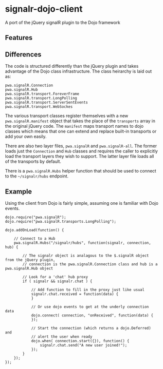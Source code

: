 signalr-dojo-client
===================

A port of the jQuery signalR plugin to the Dojo framework

Features
--------

Differences
-----------

The code is structured differently than the jQuery plugin and takes advantage of the Dojo class infrastructure. The 
class heirarchy is laid out as:

    pwa.signalR.Connection
    pwa.signalR.Hub
    pwa.signalR.transport.ForeverFrame
    pwa.signalR.transport.LongPolling
    pwa.signalR.transport.ServerSentEvents
    pwa.signalR.transport.WebSockes
    
The various transport classes register themselves with a new `pwa.signalR.manifest` object that takes the place
of the `transports` array in the original jQuery code.  The `manifest` maps transport names to dojo classes
which means that one can extend and replace built-in transports or add your own easily.

There are also two layer files, `pwa.signalR` and `pwa.signalR-all`.  The former loads just the `Connection` and
`Hub` classes and requires the caller to explicitly load the transport layers they wish to support.  The latter
layer file loads all of the transports by default.

There is a `pwa.signalR.Hubs` helper function that should be used to connect to the `~/signalr/hubs` endpoint.

Example
-------

Using the client from Dojo is fairly simple, assuming one is familiar with Dojo events.

    dojo.require("pwa.signalR");
    dojo.require("pwa.signalR.transports.LongPolling");

    dojo.addOnLoad(function() {
        
        // Connect to a Hub
        pwa.signalR.Hubs("/signalr/hubs", function(signalr, connection, hub) {
        
            // The signalr object is analagous to the $.signalR object from the jQuery plugin,
            // connection is the pwa.signalR.Connection class and hub is a pwa.signalR.Hub object
            
            // Look for a 'chat' hub proxy
            if ( signalr && signalr.chat ) {
                
                // Add function to fill in the proxy just like usual
                signalr.chat.received = function(data) {
                }
                
                // Or use dojo events to get at the underly connection data
                dojo.connect( connection, "onReceived", function(data) {
                });
                
                // Start the connection (which returns a dojo.Deferred) and 
                // alert the user when ready
                dojo.when( connection.start({}), function() {
                    signalr.chat.send("A new user joined!");
                });
            }
        });
    });
    

